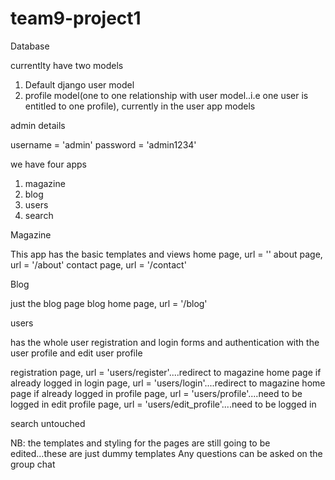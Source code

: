 # team9-project1

Database

currentlty have two models
1. Default django user model
2. profile model(one to one relationship with user model..i.e one user is entitled to one profile), currently in the user app models

admin details

username = 'admin'
password = 'admin1234'

we have four apps
1. magazine
2. blog
3. users
4. search

Magazine

This app has the basic templates and views
home page,  url = ''
about page,  url = '/about'
contact page,  url = '/contact'

Blog

just the blog page
blog home page, url = '/blog'

users

has the whole user registration and login forms and authentication with the user profile and edit user profile

registration page, url = 'users/register'....redirect to magazine home page if already logged in
login page, url = 'users/login'....redirect to magazine home page if already logged in
profile page, url = 'users/profile'....need to be logged in
edit profile page, url = 'users/edit_profile'....need to be logged in

search
untouched

NB: the templates and styling for the pages are still going to be edited...these are just dummy templates
Any questions can be asked on the group chat
